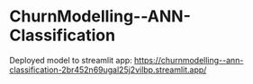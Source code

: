 # ChurnModelling--ANN-Classification


Deployed model to streamlit app:
https://churnmodelling--ann-classification-2br452n69ugal25j2vilbp.streamlit.app/
